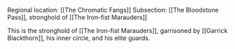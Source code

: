 Regional location: [[The Chromatic Fangs]]
Subsection: [[The Bloodstone Pass]], stronghold of [[The Iron-fist Marauders]]

This is the stronghold of [[The Iron-fist Marauders]], garrisoned by [[Garrick Blackthorn]], his inner circle, and his elite guards. 


